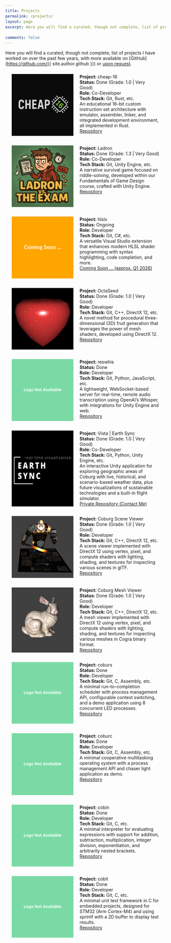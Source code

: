 ```yaml
---
title: Projects
permalink: /projects/
layout: page
excerpt: Here you will find a curated, though not complete, list of projects I have worked on over the past few years.

comments: false
---
```


Here you will find a curated, though not complete, list of projects I have worked on over the past few years, with more available on [GitHub](https://github.com/{{ site.author.github }}) or <a href="mailto:{{ site.author.email }}">upon request</a>.

<div class="flex-container">
  <img src="/assets/img/projects/cheap_16_logo.png">
  <div>
    <strong>Project: </strong>cheap-16<br>
    <strong>Status: </strong>Done (Grade: 1.0 | Very Good)<br>
    <strong>Role: </strong>Co-Developer<br>
    <strong>Tech Stack: </strong>Git, Rust, etc.<br>
    An educational 16-bit custom instruction set architecture with emulator, assembler, linker, and integrated development environment, all implemented in Rust.<br>
    <a href="https://github.com/{{ site.author.github }}/cheap-16" target="_blank">Repository</a>
  </div>
</div>

<div class="flex-container">
  <img src="/assets/img/projects/ladron_logo.png">
  <div>
    <strong>Project: </strong>Ladron<br>
    <strong>Status: </strong>Done (Grade: 1.3 | Very Good)<br>
    <strong>Role: </strong>Co-Developer<br>
    <strong>Tech Stack: </strong>Git, Unity Engine, etc.<br>
    A narrative survival game focused on riddle-solving, developed within our Fundamentals of Game Design course, crafted with Unity Engine.<br>
    <a href="https://github.com/{{ site.author.github }}/ladron" target="_blank">Repository</a>
  </div>
</div>

<div class="flex-container">
  <img src="/assets/img/projects/coming_soon_placeholder.svg">
  <div>
    <strong>Project: </strong>hlslx<br>
    <strong>Status: </strong>Ongoing<br>
    <strong>Role: </strong>Developer<br>
    <strong>Tech Stack: </strong>Git, C#, etc.<br>
    A versatile Visual Studio extension that enhances modern HLSL shader programming with syntax highlighting, code completion, and more.<br>
    <a href="" >Coming Soon ... (approx. Q1 2026)</a>
  </div>
</div>

<div class="flex-container">
  <img src="/assets/img/projects/octa_seed_logo.png">
  <div>
    <strong>Project: </strong>OctaSeed<br>
    <strong>Status: </strong>Done (Grade: 1.0 | Very Good)<br>
    <strong>Role: </strong>Developer<br>
    <strong>Tech Stack: </strong>Git, C++, DirectX 12, etc.<br>
    A novel method for procedural three-dimensional (3D) fruit generation that leverages the power of mesh shaders, developed using DirectX 12.<br>
    <a href="https://github.com/{{ site.author.github }}/octa-seed" target="_blank" >Repository</a>
  </div>
</div>

<div class="flex-container">
  <img src="/assets/img/projects/no_logo_placeholder.svg">
  <div>
    <strong>Project: </strong>reswhis<br>
    <strong>Status: </strong>Done<br>
    <strong>Role: </strong>Developer<br>
    <strong>Tech Stack: </strong>Git, Python, JavaScript, etc.<br>
    A lightweight, WebSocket-based server for real-time, remote audio transcription using OpenAI’s Whisper, with integrations for Unity Engine and web.<br>
    <a href="https://github.com/{{ site.author.github }}/reswhis" target="_blank" >Repository</a>
  </div>
</div>

<div class="flex-container">
  <img src="/assets/img/projects/vista_earth_sync_logo.png">
  <div>
    <strong>Project: </strong>Vista | Earth Sync<br>
    <strong>Status: </strong>Done (Grade: 1.0 | Very Good)<br>
    <strong>Role: </strong>Co-Developer<br>
    <strong>Tech Stack: </strong>Git, Python, Unity Engine, etc.<br>
    An interactive Unity application for exploring geographic areas of Coburg with live, historical, and scenario-based weather data, plus future visualizations of sustainable technologies and a built-in flight simulator.<br>
    <a href="mailto:{{ site.author.email }}">Private Repository (Contact Me)</a>
  </div>
</div>

<div class="flex-container">
  <img src="/assets/img/projects/coburg_scene_viewer.png">
  <div>
    <strong>Project: </strong>Coburg Scene Viewer<br>
    <strong>Status: </strong>Done (Grade: 1.0 | Very Good)<br>
    <strong>Role: </strong>Developer<br>
    <strong>Tech Stack: </strong>Git, C++, DirectX 12, etc.<br>
    A scene viewer implemented with DirectX 12 using vertex, pixel, and compute shaders with lighting, shading, and textures for inspecting various scenes in glTF.<br>
    <a href="https://github.com/{{ site.author.github }}/gpu-image-synthesis" target="_blank" >Repository</a>
  </div>
</div>

<div class="flex-container">
  <img src="/assets/img/projects/coburg_mesh_viewer_logo.png">
  <div>
    <strong>Project: </strong>Coburg Mesh Viewer<br>
    <strong>Status: </strong>Done (Grade: 1.0 | Very Good)<br>
    <strong>Role: </strong>Developer<br>
    <strong>Tech Stack: </strong>Git, C++, DirectX 12, etc.<br>
    A mesh viewer implemented with DirectX 12 using vertex, pixel, and compute shaders with lighting, shading, and textures for inspecting various meshes in Cogra binary format.<br>
    <a href="https://github.com/{{ site.author.github }}/gpu-image-synthesis" target="_blank" >Repository</a>
  </div>
</div>

<div class="flex-container">
  <img src="/assets/img/projects/no_logo_placeholder.svg">
  <div>
    <strong>Project: </strong>coburs<br>
    <strong>Status: </strong>Done<br>
    <strong>Role: </strong>Developer<br>
    <strong>Tech Stack: </strong>Git, C, Assembly, etc.<br>
    A minimal run-to-completion scheduler with process management API, configurable context switching, and a demo application using 8 concurrent LED processes.<br>
    <a href="https://github.com/{{ site.author.github }}/coburs-embedded-run-to-completion-scheduler" target="_blank" >Repository</a>
  </div>
</div>

<div class="flex-container">
  <img src="/assets/img/projects/no_logo_placeholder.svg">
  <div>
    <strong>Project: </strong>coburc<br>
    <strong>Status: </strong>Done<br>
    <strong>Role: </strong>Developer<br>
    <strong>Tech Stack: </strong>Git, C, Assembly, etc.<br>
    A minimal cooperative multitasking operating system with a process management API and chaser light application as demo.<br>
    <a href="https://github.com/{{ site.author.github }}/coburc-embedded-os-with-cooperative-multitasking" target="_blank" >Repository</a>
  </div>
</div>

<div class="flex-container">
  <img src="/assets/img/projects/no_logo_placeholder.svg">
  <div>
    <strong>Project: </strong>cobin<br>
    <strong>Status: </strong>Done<br>
    <strong>Role: </strong>Developer<br>
    <strong>Tech Stack: </strong>Git, C, etc.<br>
    A minimal interpreter for evaluating expressions with support for addition, subtraction, multiplication, integer division, exponentiation, and arbitrarily nested brackets.<br>
    <a href="https://github.com/{{ site.author.github }}/cobin-minimal-interpreter-in-c" target="_blank" >Repository</a>
  </div>
</div>

<div class="flex-container">
  <img src="/assets/img/projects/no_logo_placeholder.svg">
  <div>
    <strong>Project: </strong>cobit<br>
    <strong>Status: </strong>Done<br>
    <strong>Role: </strong>Developer<br>
    <strong>Tech Stack: </strong>Git, C, etc.<br>
    A minimal unit test framework in C for embedded projects, designed for STM32 (Arm Cortex-M4) and using sprintf with a 2D buffer to display test results.<br>
    <a href="https://github.com/{{ site.author.github }}/cobit-minimal-embedded-c-unit-test-framework" target="_blank" >Repository</a>
  </div>
</div>


<style>
.flex-container {
  display: flex;
  flex-wrap: nowrap;
  margin: 2%;

}

.flex-container > img {
  min-width: 25%;
  max-width: 40%;
  margin: 10px;

}
.flex-container > div {
  width: 75%;
  margin: 10px;
    text-align: left;
}

@media (max-width: 800px) {
  .flex-container {
    flex-direction: column;
    justify-content: center;
  }
  .flex-container > img {
      min-width: 100%;
  max-width: 100%;
    width: 100%;
  }
  .flex-container > div {
    width: 100%;
    text-align: center;
  }
}
</style>